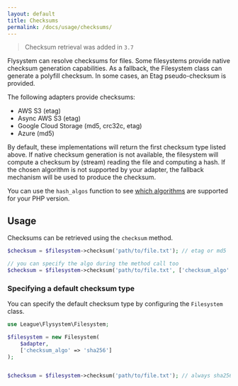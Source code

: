 ```yaml
---
layout: default
title: Checksums
permalink: /docs/usage/checksums/
---
```


> Checksum retrieval was added in `3.7`

Flysystem can resolve checksums for files. Some filesystems provide native checksum generation capabilities. As a
fallback, the Filesystem class can generate a polyfill checksum. In some cases, an Etag pseudo-checksum is provided.

The following adapters provide checksums:

- AWS S3 (etag)
- Async AWS S3 (etag)
- Google Cloud Storage (md5, crc32c, etag)
- Azure (md5)

By default, these implementations will return the first checksum type listed above. If native checksum generation
is not available, the filesystem will compute a checksum by (stream) reading the file and computing a hash. If the
chosen algorithm is not supported by your adapter, the fallback mechanism will be used to produce the checksum.

You can use the `hash_algos` function to see [which algorithms](https://www.php.net/manual/en/function.hash-algos.php)
are supported for your PHP version.

## Usage

Checksums can be retrieved using the `checksum` method.

```php
$checksum = $filesystem->checksum('path/to/file.txt'); // etag or md5

// you can specify the algo during the method call too
$checksum = $filesystem->checksum('path/to/file.txt', ['checksum_algo' => 'sha1']);
```

### Specifying a default checksum type

You can specify the default checksum type by configuring the `Filesystem` class.

```php
use League\Flysystem\Filesystem;

$filesystem = new Filesystem(
    $adapter,
    ['checksum_algo' => 'sha256']
);


$checksum = $filesystem->checksum('path/to/file.txt'); // always sha256
```


